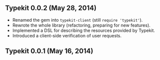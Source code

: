 ## Typekit 0.0.2 (May 28, 2014)
* Renamed the gem into `typekit-client` (still `require 'typekit'`).
* Rewrote the whole library (refactoring, preparing for new features).
* Implemented a DSL for describing the resources provided by Typekit.
* Introduced a client-side verification of user requests.

## Typekit 0.0.1 (May 16, 2014)
